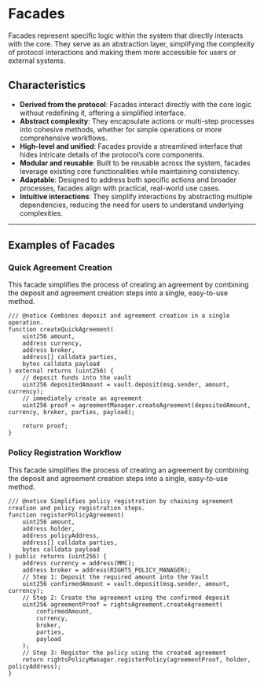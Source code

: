 # Facades

Facades represent specific logic within the system that directly interacts with the core. They serve as an abstraction layer, simplifying the complexity of protocol interactions and making them more accessible for users or external systems.

## Characteristics

- **Derived from the protocol**: Facades interact directly with the core logic without redefining it, offering a simplified interface.
- **Abstract complexity**: They encapsulate actions or multi-step processes into cohesive methods, whether for simple operations or more comprehensive workflows.
- **High-level and unified**: Facades provide a streamlined interface that hides intricate details of the protocol’s core components.
- **Modular and reusable**: Built to be reusable across the system, facades leverage existing core functionalities while maintaining consistency.
- **Adaptable**: Designed to address both specific actions and broader processes, facades align with practical, real-world use cases.
- **Intuitive interactions**: They simplify interactions by abstracting multiple dependencies, reducing the need for users to understand underlying complexities.

---

## Examples of Facades

### **Quick Agreement Creation**
This facade simplifies the process of creating an agreement by combining the deposit and agreement creation steps into a single, easy-to-use method.

```solidity
/// @notice Combines deposit and agreement creation in a single operation.
function createQuickAgreement(
    uint256 amount,
    address currency,
    address broker,
    address[] calldata parties,
    bytes calldata payload
) external returns (uint256) {
    // deposit funds into the vault
    uint256 depositedAmount = vault.deposit(msg.sender, amount, currency);
    // immediately create an agreement
    uint256 proof = agreementManager.createAgreement(depositedAmount, currency, broker, parties, payload);

    return proof;
}

```
### **Policy Registration Workflow**
This facade simplifies the process of creating an agreement by combining the deposit and agreement creation steps into a single, easy-to-use method.

``` solidity
/// @notice Simplifies policy registration by chaining agreement creation and policy registration steps.
function registerPolicyAgreement(
    uint256 amount,
    address holder,
    address policyAddress,
    address[] calldata parties,
    bytes calldata payload
) public returns (uint256) {
    address currency = address(MMC);
    address broker = address(RIGHTS_POLICY_MANAGER);
    // Step 1: Deposit the required amount into the Vault
    uint256 confirmedAmount = vault.deposit(msg.sender, amount, currency);
    // Step 2: Create the agreement using the confirmed deposit
    uint256 agreementProof = rightsAgreement.createAgreement(
        confirmedAmount,
        currency,
        broker,
        parties,
        payload
    );
    // Step 3: Register the policy using the created agreement
    return rightsPolicyManager.registerPolicy(agreementProof, holder, policyAddress);
}
```